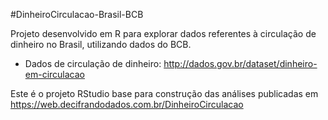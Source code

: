 #DinheiroCirculacao-Brasil-BCB

Projeto desenvolvido em R para explorar dados referentes à circulação de dinheiro no Brasil, utilizando dados do BCB.

* Dados de circulação de dinheiro: http://dados.gov.br/dataset/dinheiro-em-circulacao

Este é o projeto RStudio base para construção das análises publicadas em https://web.decifrandodados.com.br/DinheiroCirculacao

